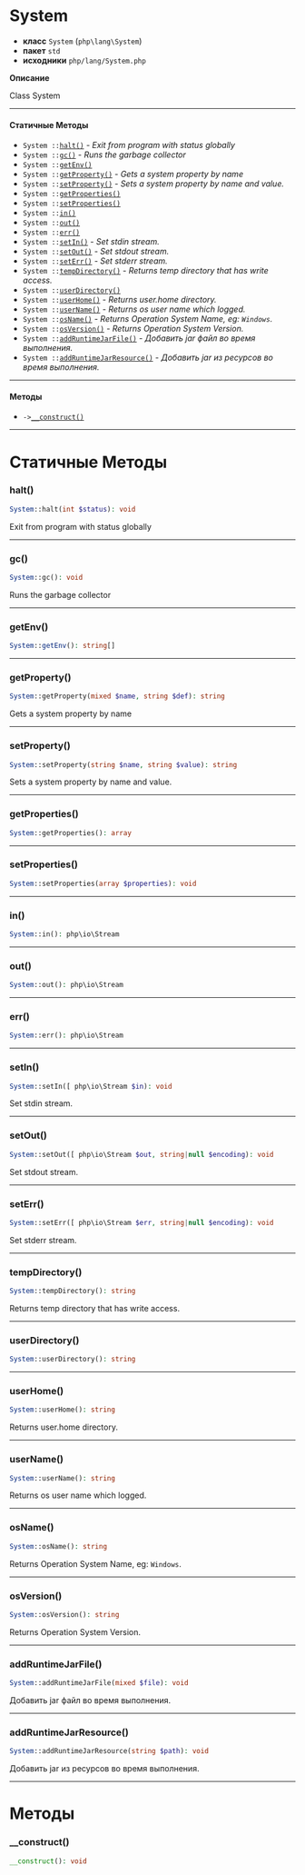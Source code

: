 # System

- **класс** `System` (`php\lang\System`)
- **пакет** `std`
- **исходники** `php/lang/System.php`

**Описание**

Class System

---

#### Статичные Методы

- `System ::`[`halt()`](#method-halt) - _Exit from program with status globally_
- `System ::`[`gc()`](#method-gc) - _Runs the garbage collector_
- `System ::`[`getEnv()`](#method-getenv)
- `System ::`[`getProperty()`](#method-getproperty) - _Gets a system property by name_
- `System ::`[`setProperty()`](#method-setproperty) - _Sets a system property by name and value._
- `System ::`[`getProperties()`](#method-getproperties)
- `System ::`[`setProperties()`](#method-setproperties)
- `System ::`[`in()`](#method-in)
- `System ::`[`out()`](#method-out)
- `System ::`[`err()`](#method-err)
- `System ::`[`setIn()`](#method-setin) - _Set stdin stream._
- `System ::`[`setOut()`](#method-setout) - _Set stdout stream._
- `System ::`[`setErr()`](#method-seterr) - _Set stderr stream._
- `System ::`[`tempDirectory()`](#method-tempdirectory) - _Returns temp directory that has write access._
- `System ::`[`userDirectory()`](#method-userdirectory)
- `System ::`[`userHome()`](#method-userhome) - _Returns user.home directory._
- `System ::`[`userName()`](#method-username) - _Returns os user name which logged._
- `System ::`[`osName()`](#method-osname) - _Returns Operation System Name, eg:  `Windows`._
- `System ::`[`osVersion()`](#method-osversion) - _Returns Operation System Version._
- `System ::`[`addRuntimeJarFile()`](#method-addruntimejarfile) - _Добавить jar файл во время выполнения._
- `System ::`[`addRuntimeJarResource()`](#method-addruntimejarresource) - _Добавить jar из ресурсов во время выполнения._

---

#### Методы

- `->`[`__construct()`](#method-__construct)

---
# Статичные Методы

<a name="method-halt"></a>

### halt()
```php
System::halt(int $status): void
```
Exit from program with status globally

---

<a name="method-gc"></a>

### gc()
```php
System::gc(): void
```
Runs the garbage collector

---

<a name="method-getenv"></a>

### getEnv()
```php
System::getEnv(): string[]
```

---

<a name="method-getproperty"></a>

### getProperty()
```php
System::getProperty(mixed $name, string $def): string
```
Gets a system property by name

---

<a name="method-setproperty"></a>

### setProperty()
```php
System::setProperty(string $name, string $value): string
```
Sets a system property by name and value.

---

<a name="method-getproperties"></a>

### getProperties()
```php
System::getProperties(): array
```

---

<a name="method-setproperties"></a>

### setProperties()
```php
System::setProperties(array $properties): void
```

---

<a name="method-in"></a>

### in()
```php
System::in(): php\io\Stream
```

---

<a name="method-out"></a>

### out()
```php
System::out(): php\io\Stream
```

---

<a name="method-err"></a>

### err()
```php
System::err(): php\io\Stream
```

---

<a name="method-setin"></a>

### setIn()
```php
System::setIn([ php\io\Stream $in): void
```
Set stdin stream.

---

<a name="method-setout"></a>

### setOut()
```php
System::setOut([ php\io\Stream $out, string|null $encoding): void
```
Set stdout stream.

---

<a name="method-seterr"></a>

### setErr()
```php
System::setErr([ php\io\Stream $err, string|null $encoding): void
```
Set stderr stream.

---

<a name="method-tempdirectory"></a>

### tempDirectory()
```php
System::tempDirectory(): string
```
Returns temp directory that has write access.

---

<a name="method-userdirectory"></a>

### userDirectory()
```php
System::userDirectory(): string
```

---

<a name="method-userhome"></a>

### userHome()
```php
System::userHome(): string
```
Returns user.home directory.

---

<a name="method-username"></a>

### userName()
```php
System::userName(): string
```
Returns os user name which logged.

---

<a name="method-osname"></a>

### osName()
```php
System::osName(): string
```
Returns Operation System Name, eg:  `Windows`.

---

<a name="method-osversion"></a>

### osVersion()
```php
System::osVersion(): string
```
Returns Operation System Version.

---

<a name="method-addruntimejarfile"></a>

### addRuntimeJarFile()
```php
System::addRuntimeJarFile(mixed $file): void
```
Добавить jar файл во время выполнения.

---

<a name="method-addruntimejarresource"></a>

### addRuntimeJarResource()
```php
System::addRuntimeJarResource(string $path): void
```
Добавить jar из ресурсов во время выполнения.

---
# Методы

<a name="method-__construct"></a>

### __construct()
```php
__construct(): void
```